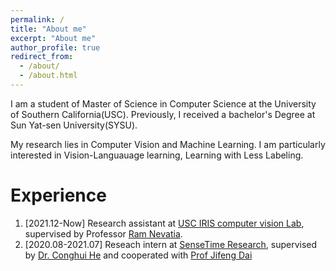 ```yaml
---
permalink: /
title: "About me"
excerpt: "About me"
author_profile: true
redirect_from: 
  - /about/
  - /about.html
---
```


I am a student of Master of Science in Computer Science at the University of Southern California(USC). Previously, I received a bachelor's Degree at Sun Yat-sen University(SYSU).

My research lies in Computer Vision and Machine Learning. I am particularly interested in Vision-Languauage learning, Learning with Less Labeling.  


Experience
======
1. [2021.12-Now] Research assistant at [USC IRIS computer vision Lab](https://sites.usc.edu/iris-cvlab/), supervised by Professor [Ram Nevatia](https://sites.usc.edu/iris-cvlab/professor-ram-nevatia/). 
1. [2020.08-2021.07] Reseach intern at [SenseTime Research](https://www.sensetime.com/en), supervised by [Dr. Conghui He](https://scholar.google.com/citations?user=PopTv7kAAAAJ&hl=en) and cooperated with [Prof Jifeng Dai](https://jifengdai.org/)